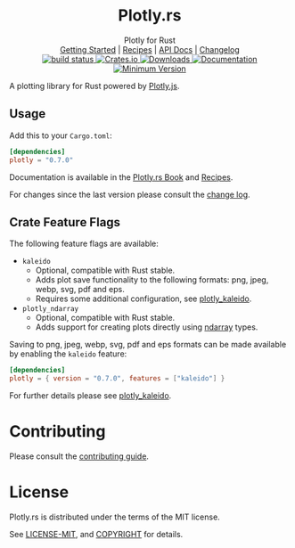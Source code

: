 <h1 align="center">Plotly.<span></span>rs</h1>

<div align="center">Plotly for Rust</div>

<div align="center">
	<a href="https://igiagkiozis.github.io/plotly/content/getting_started.html">Getting Started</a>
    |
    <a href="https://igiagkiozis.github.io/plotly/content/recipes.html">Recipes</a>
    |
    <a href="https://docs.rs/crate/plotly/">API Docs</a>
    |
    <a href="https://github.com/igiagkiozis/plotly/blob/master/CHANGELOG.md">Changelog</a>
</div>

<div align="center">
    <a href="https://github.com/igiagkiozis/plotly/actions">
        <img src="https://github.com/igiagkiozis/plotly/workflows/build_master/badge.svg" alt="build status">
    </a>
    <a href="https://crates.io/crates/plotly">
        <img src="https://img.shields.io/crates/v/plotly.svg" alt="Crates.io">
    </a>
    <a href="https://crates.io/crates/plotly">
        <img src="https://img.shields.io/crates/d/plotly" alt="Downloads">
    </a>
	<a href="https://docs.rs/plotly">
        <img src="https://docs.rs/plotly/badge.svg" alt="Documentation">
    </a>
    <a href="">
        <img src="https://img.shields.io/badge/Minimum%20Rust%20Version-1.31-brightgreen.svg" alt="Minimum Version">
    </a>
</div>

A plotting library for Rust powered by [Plotly.js](https://plot.ly/javascript/).


## Usage

Add this to your `Cargo.toml`:

```toml
[dependencies]
plotly = "0.7.0"
```

Documentation is available in the [Plotly.rs Book](https://igiagkiozis.github.io/plotly/content/getting_started.html) and [Recipes](https://igiagkiozis.github.io/plotly/content/recipes.html).

For changes since the last version please consult the [change log](https://github.com/igiagkiozis/plotly/blob/master/CHANGELOG.md).

## Crate Feature Flags
The following feature flags are available:
* `kaleido`
    * Optional, compatible with Rust stable.
    * Adds plot save functionality to the following formats: png, jpeg, webp, svg, pdf and eps.
    * Requires some additional configuration, see [plotly_kaleido](https://github.com/igiagkiozis/plotly/tree/master/plotly_kaleido).
* `plotly_ndarray`
    * Optional, compatible with Rust stable.
    * Adds support for creating plots directly using [ndarray](https://github.com/rust-ndarray/ndarray) types.

Saving to png, jpeg, webp, svg, pdf and eps formats can be made available by enabling the `kaleido` feature: 

```toml
[dependencies]
plotly = { version = "0.7.0", features = ["kaleido"] }
```
For further details please see [plotly_kaleido](https://github.com/igiagkiozis/plotly/tree/master/plotly_kaleido).


# Contributing

Please consult the [contributing guide](https://github.com/igiagkiozis/plotly/blob/master/CONTRIBUTING.md).

# License

Plotly.rs is distributed under the terms of the MIT license.

See [LICENSE-MIT](https://github.com/igiagkiozis/plotly/blob/master/LICENSE-MIT), and [COPYRIGHT](https://github.com/igiagkiozis/plotly/blob/master/COPYRIGHT) for details.
